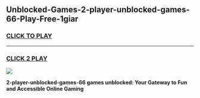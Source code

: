 
## Unblocked-Games-2-player-unblocked-games-66-Play-Free-1giar
<h3>
<a href="https://premium76.site?title=2-player-unblocked-games-66&ref=10A">CLICK TO PLAY</a></h3>
<hr>

<h3>
<a href="https://premium76.site?title=2-player-unblocked-games-66&ref=10A">CLICK 2 PLAY</a>
  
</h3>

<a href="https://premium76.site?title=2-player-unblocked-games-66&ref=10A"><img src="https://clearcache.store/games.png"></a>


**2-player-unblocked-games-66 games unblocked: Your Gateway to Fun and Accessible Online Gaming**
